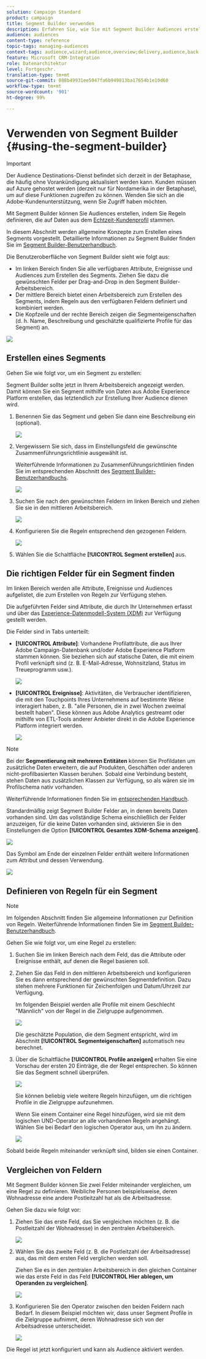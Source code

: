 ```yaml
---
solution: Campaign Standard
product: campaign
title: Segment Builder verwenden
description: Erfahren Sie, wie Sie mit Segment Builder Audiences erstellen können.
audience: audiences
content-type: reference
topic-tags: managing-audiences
context-tags: audience,wizard;audience,overview;delivery,audience,back
feature: Microsoft CRM-Integration
role: Datenarchitektur
level: Fortgeschr.
translation-type: tm+mt
source-git-commit: 088b49931ee5047fa6b949813ba17654b1e10d60
workflow-type: tm+mt
source-wordcount: '901'
ht-degree: 99%

---
```



# Verwenden von Segment Builder {#using-the-segment-builder}

>[!IMPORTANT]
>
>Der Audience Destinations-Dienst befindet sich derzeit in der Betaphase, die häufig ohne Vorankündigung aktualisiert werden kann. Kunden müssen auf Azure gehostet werden (derzeit nur für Nordamerika in der Betaphase), um auf diese Funktionen zugreifen zu können. Wenden Sie sich an die Adobe-Kundenunterstützung, wenn Sie Zugriff haben möchten.

Mit Segment Builder können Sie Audiences erstellen, indem Sie Regeln definieren, die auf Daten aus dem [Echtzeit-Kundenprofil](https://docs.adobe.com/content/help/de-DE/experience-platform/profile/home.html) stammen.

In diesem Abschnitt werden allgemeine Konzepte zum Erstellen eines Segments vorgestellt. Detaillierte Informationen zu Segment Builder finden Sie im [Segment Builder-Benutzerhandbuch](https://docs.adobe.com/content/help/de-DE/experience-platform/segmentation/ui/overview.html).

Die Benutzeroberfläche von Segment Builder sieht wie folgt aus:

* Im linken Bereich finden Sie alle verfügbaren Attribute, Ereignisse und Audiences zum Erstellen des Segments. Ziehen Sie dazu die gewünschten Felder per Drag-and-Drop in den Segment Builder-Arbeitsbereich.
* Der mittlere Bereich bietet einen Arbeitsbereich zum Erstellen des Segments, indem Regeln aus den verfügbaren Feldern definiert und kombiniert werden.
* Die Kopfzeile und der rechte Bereich zeigen die Segmenteigenschaften (d. h. Name, Beschreibung und geschätzte qualifizierte Profile für das Segment) an.

![](assets/aep_audiences_interface.png)

## Erstellen eines Segments

Gehen Sie wie folgt vor, um ein Segment zu erstellen:

 Segment Builder sollte jetzt in Ihrem Arbeitsbereich angezeigt werden. Damit können Sie ein Segment mithilfe von Daten aus Adobe Experience Platform erstellen, das letztendlich zur Erstellung Ihrer Audience dienen wird.

1. Benennen Sie das Segment und geben Sie dann eine Beschreibung ein (optional).

   ![](assets/aep_audiences_creation_edit_name.png)

1. Vergewissern Sie sich, dass im Einstellungsfeld die gewünschte Zusammenführungsrichtlinie ausgewählt ist.

   Weiterführende Informationen zu Zusammenführungsrichtlinien finden Sie im entsprechenden Abschnitt des [Segment Builder-Benutzerhandbuchs](https://docs.adobe.com/content/help/en/experience-platform/segmentation/ui/overview.html).

   ![](assets/aep_audiences_mergepolicy.png)

1. Suchen Sie nach den gewünschten Feldern im linken Bereich und ziehen Sie sie in den mittleren Arbeitsbereich.

   ![](assets/aep_audiences_dragfield.png)

1. Konfigurieren Sie die Regeln entsprechend den gezogenen Feldern.

   ![](assets/aep_audiences_configure_rules.png)

1. Wählen Sie die Schaltfläche **[!UICONTROL Segment erstellen]** aus.

## Die richtigen Felder für ein Segment finden

Im linken Bereich werden alle Attribute, Ereignisse und Audiences aufgelistet, die zum Erstellen von Regeln zur Verfügung stehen.

Die aufgeführten Felder sind Attribute, die durch Ihr Unternehmen erfasst und über das [Experience-Datenmodell-System (XDM)](https://docs.adobe.com/content/help/de-DE/experience-platform/xdm/home.html) zur Verfügung gestellt werden.

Die Felder sind in Tabs unterteilt:

* **[!UICONTROL Attribute]**: Vorhandene Profilattribute, die aus Ihrer Adobe Campaign-Datenbank und/oder Adobe Experience Platform stammen können. Sie beziehen sich auf statische Daten, die mit einem Profil verknüpft sind (z. B. E-Mail-Adresse, Wohnsitzland, Status im Treueprogramm usw.).

   ![](assets/aep_audiences_attributestab.png)

* **[!UICONTROL Ereignisse]**: Aktivitäten, die Verbraucher identifizieren, die mit den Touchpoints Ihres Unternehmens auf bestimmte Weise interagiert haben, z. B. &quot;alle Personen, die in zwei Wochen zweimal bestellt haben&quot;. Diese können aus Adobe Analytics gestreamt oder mithilfe von ETL-Tools anderer Anbieter direkt in die Adobe Experience Platform integriert werden.

   ![](assets/aep_audiences_eventstab.png)

>[!NOTE]
>
>Bei der **Segmentierung mit mehreren Entitäten** können Sie Profildaten um zusätzliche Daten erweitern, die auf Produkten, Geschäften oder anderen nicht-profilbasierten Klassen beruhen. Sobald eine Verbindung besteht, stehen Daten aus zusätzlichen Klassen zur Verfügung, so als wären sie im Profilschema nativ vorhanden.
>
>Weiterführende Informationen finden Sie im [entsprechenden Handbuch](https://docs.adobe.com/content/help/de-DE/experience-platform/segmentation/multi-entity-segmentation.html).

Standardmäßig zeigt Segment Builder Felder an, in denen bereits Daten vorhanden sind. Um das vollständige Schema einschließlich der Felder anzuzeigen, für die keine Daten vorhanden sind, aktivieren Sie in den Einstellungen die Option **[!UICONTROL Gesamtes XDM-Schema anzeigen]**.

![](assets/aep_audiences_populatedfields.png)

Das Symbol am Ende der einzelnen Felder enthält weitere Informationen zum Attribut und dessen Verwendung.

![](assets/aep_audiences_isymbol.png)

## Definieren von Regeln für ein Segment

>[!NOTE]
>
>Im folgenden Abschnitt finden Sie allgemeine Informationen zur Definition von Regeln. Weiterführende Informationen finden Sie im [Segment Builder-Benutzerhandbuch](https://docs.adobe.com/content/help/en/experience-platform/segmentation/ui/overview.html).

Gehen Sie wie folgt vor, um eine Regel zu erstellen:

1. Suchen Sie im linken Bereich nach dem Feld, das die Attribute oder Ereignisse enthält, auf denen die Regel basieren soll.

1. Ziehen Sie das Feld in den mittleren Arbeitsbereich und konfigurieren Sie es dann entsprechend der gewünschten Segmentdefinition. Dazu stehen mehrere Funktionen für Zeichenfolgen und Datum/Uhrzeit zur Verfügung.

   Im folgenden Beispiel werden alle Profile mit einem Geschlecht &quot;Männlich&quot; von der Regel in die Zielgruppe aufgenommen.

   ![](assets/aep_audiences_malegender.png)

   Die geschätzte Population, die dem Segment entspricht, wird im Abschnitt **[!UICONTROL Segmenteigenschaften]** automatisch neu berechnet.

1. Über die Schaltfläche **[!UICONTROL Profile anzeigen]** erhalten Sie eine Vorschau der ersten 20 Einträge, die der Regel entsprechen. So können Sie das Segment schnell überprüfen.

   ![](assets/aep_audiences_samplepreview.png)

   Sie können beliebig viele weitere Regeln hinzufügen, um die richtigen Profile in die Zielgruppe aufzunehmen.

   Wenn Sie einem Container eine Regel hinzufügen, wird sie mit dem logischen UND-Operator an alle vorhandenen Regeln angehängt. Wählen Sie bei Bedarf den logischen Operator aus, um ihn zu ändern.

   ![](assets/aep_audiences_andoperator.png)

Sobald beide Regeln miteinander verknüpft sind, bilden sie einen Container.

## Vergleichen von Feldern

Mit Segment Builder können Sie zwei Felder miteinander vergleichen, um eine Regel zu definieren. Weibliche Personen beispielsweise, deren Wohnadresse eine andere Postleitzahl hat als die Arbeitsadresse.

Gehen Sie dazu wie folgt vor:

1. Ziehen Sie das erste Feld, das Sie vergleichen möchten (z. B. die Postleitzahl der Wohnadresse) in den zentralen Arbeitsbereich.

   ![](assets/aep_audiences_comparing_1.png)

1. Wählen Sie das zweite Feld (z. B. die Postleitzahl der Arbeitsadresse) aus, das mit dem ersten Feld verglichen werden soll.

   Ziehen Sie es in den zentralen Arbeitsbereich in den gleichen Container wie das erste Feld in das Feld **[!UICONTROL Hier ablegen, um Operanden zu vergleichen]**.

   ![](assets/aep_audiences_comparing_2.png)

1. Konfigurieren Sie den Operator zwischen den beiden Feldern nach Bedarf. In diesem Beispiel möchten wir, dass unser Segment Profile in die Zielgruppe aufnimmt, deren Wohnadresse sich von der Arbeitsadresse unterscheidet.

   ![](assets/aep_audiences_comparing_3.png)

Die Regel ist jetzt konfiguriert und kann als Audience aktiviert werden.
